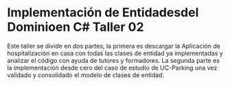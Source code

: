 # Implementación de Entidadesdel Dominioen C# Taller 02 


Este taller se divide en dos partes, la primera es descargar la
Aplicación de hospitalización en casa con todas las clases de
entidad ya implementadas y analizar el código con ayuda de
tutores y formadores. La segunda parte es la implementación
desde cero del caso de estudio de UC-Parking una vez validado y
consolidado el modelo de clases de entidad. 
